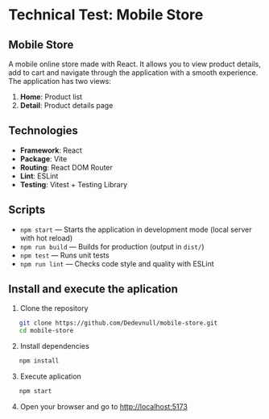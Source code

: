 # Technical Test: Mobile Store

## Mobile Store
A mobile online store made with React. It allows you to view product details, add to cart and navigate through the application with a smooth experience.
The application has two views:

1. **Home**: Product list
2. **Detail**: Product details page

## Technologies
- **Framework**: React
- **Package**: Vite
- **Routing**: React DOM Router
- **Lint**: ESLint
- **Testing**: Vitest + Testing Library

## Scripts
- `npm start` — Starts the application in development mode (local server with hot reload)
- `npm run build` — Builds for production (output in `dist/`)
- `npm test` — Runs unit tests
- `npm run lint` — Checks code style and quality with ESLint

## Install and execute the aplication

1. Clone the repository
```bash
   git clone https://github.com/Dedevnull/mobile-store.git
   cd mobile-store
```
2. Install dependencies
```bash
   npm install
```
3. Execute aplication
```bash
   npm start
```
4. Open your browser and go to [http://localhost:5173](http://localhost:5173/)
